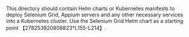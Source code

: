 This directory should contain Helm charts or Kubernetes manifests to deploy
Selenium Grid, Appium servers and any other necessary services into a
Kubernetes cluster.  Use the Selenium Grid Helm chart as a starting point
【278253920808823†L155-L214】.